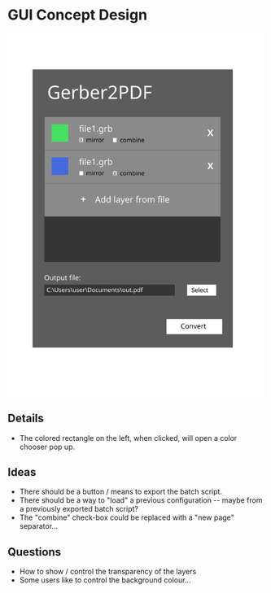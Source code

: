 # GUI Concept Design

![First Draft](gui_draft_1.svg)

## Details

- The colored rectangle on the left, when clicked, will open a color chooser pop up.

## Ideas

- There should be a button / means to export the batch script.
- There should be a way to "load" a previous configuration -- maybe from a previously exported batch script?
- The "combine" check-box could be replaced with a "new page" separator...

## Questions

- How to show / control the transparency of the layers
- Some users like to control the background colour...

